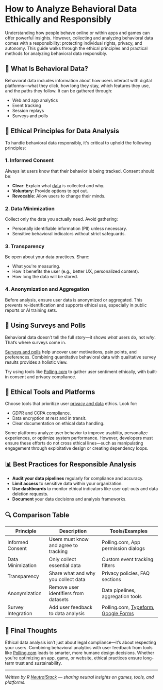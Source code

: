 # How to Analyze Behavioral Data Ethically and Responsibly

Understanding how people behave online or within apps and games can offer powerful insights. However, collecting and analyzing behavioral data comes with a responsibility: protecting individual rights, privacy, and autonomy. This guide walks through the ethical principles and practical methods for analyzing behavioral data responsibly.

## 🧠 What Is Behavioral Data?

Behavioral data includes information about how users interact with digital platforms—what they click, how long they stay, which features they use, and the paths they follow. It can be gathered through:

- Web and app analytics
- Event tracking
- Session replays
- Surveys and polls

## 🔐 Ethical Principles for Data Analysis

To handle behavioral data responsibly, it's critical to uphold the following principles:

### 1. **Informed Consent**

Always let users know that their behavior is being tracked. Consent should be:

- **Clear**: Explain what [data](https://blog.polling.com/the-effectiveness-of-negative-scoring-in-survey-data-analysis/) is collected and why.
- **Voluntary**: Provide options to opt out.
- **Revocable**: Allow users to change their minds.

### 2. **Data Minimization**

Collect only the data you actually need. Avoid gathering:

- Personally identifiable information (PII) unless necessary.
- Sensitive behavioral indicators without strict safeguards.

### 3. **Transparency**

Be open about your data practices. Share:

- What you're measuring.
- How it benefits the user (e.g., better UX, personalized content).
- How long the data will be stored.

### 4. **Anonymization and Aggregation**

Before analysis, ensure user data is anonymized or aggregated. This prevents re-identification and supports ethical use, especially in public reports or AI training sets.

## 🧪 Using Surveys and Polls

Behavioral data doesn’t tell the full story—it shows *what* users do, not *why*. That’s where surveys come in.

[Surveys and polls](https://blog.polling.com/how-accurate-are-polls-and-surveys-a-complete-guide/) help uncover user motivations, pain points, and preferences. Combining quantitative behavioral data with qualitative survey results provides a holistic view.

Try using tools like [Polling.com](https://polling.com) to gather user sentiment ethically, with built-in consent and privacy compliance.

## 🧰 Ethical Tools and Platforms

Choose tools that prioritize user [privacy and data](https://blog.polling.com/online-surveys-and-privacy-key-concerns-and-solutions/) ethics. Look for:

- GDPR and CCPA compliance.
- Data encryption at rest and in transit.
- Clear documentation on ethical data handling.

Some platforms analyze user behavior to improve usability, personalize experiences, or optimize system performance. However, developers must ensure these efforts do not cross ethical lines—such as manipulating engagement through exploitative design or creating dependency loops.

## 📊 Best Practices for Responsible Analysis

- **Audit your data pipelines** regularly for compliance and accuracy.
- **Limit access** to sensitive data within your organization.
- **Use dashboards** to monitor ethical indicators like user opt-outs and data deletion requests.
- **Document** your data decisions and analysis frameworks.

## 🔍 Comparison Table

| Principle               | Description                                           | Tools/Examples                   |
|------------------------|-------------------------------------------------------|----------------------------------|
| Informed Consent        | Users must know and agree to tracking                | Polling.com, App permission dialogs |
| Data Minimization       | Only collect essential data                          | Custom event tracking filters    |
| Transparency            | Share what and why you collect data                  | Privacy policies, FAQ sections   |
| Anonymization           | Remove user identifiers from datasets                | Data pipelines, aggregation tools|
| Survey Integration      | Add user feedback to data analysis                   | Polling.com, [Typeform](Typeform.com), [Google Forms](https://docs.google.com/forms/u/0/) |

## 🎯 Final Thoughts 

Ethical data analysis isn’t just about legal compliance—it’s about respecting your users. Combining behavioral analytics with user feedback from tools like [Polling.com](https://polling.com) leads to smarter, more humane design decisions. Whether you're optimizing an app, game, or website, ethical practices ensure long-term trust and sustainability.

---

*Written by R [NeutralStack](https://github.com/neutralstack) — sharing neutral insights on games, tools, and platforms.*
